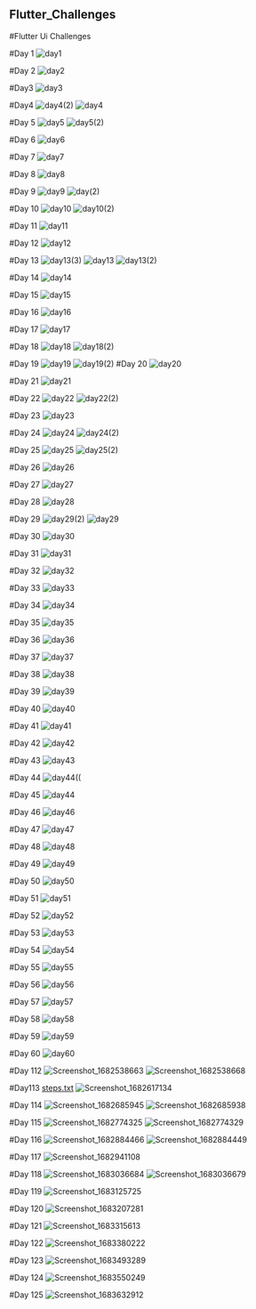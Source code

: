 ## Flutter_Challenges

#Flutter Ui Challenges

#Day 1
![day1](https://user-images.githubusercontent.com/66890167/234689115-0aebeb9c-059e-444d-8274-17a211624801.png)

#Day 2
![day2](https://user-images.githubusercontent.com/66890167/234691154-9c05941d-b6a9-4ef9-b95d-154d17f7673d.png)

#Day3
![day3](https://user-images.githubusercontent.com/66890167/234927824-a96a4f68-bb2b-4c8d-88c5-bcf1d7cd01a3.png)

#Day4
![day4(2)](https://user-images.githubusercontent.com/66890167/234927806-66bbf071-5c01-4471-9c8a-7a0b52aa235c.png)
![day4](https://user-images.githubusercontent.com/66890167/234927813-78cb4c9c-182a-47fa-aaba-d9824c694da0.png)

#Day 5
![day5](https://user-images.githubusercontent.com/66890167/234927871-0ebb501f-a99a-4510-b94b-bd2b248b1b77.png)
![day5(2)](https://user-images.githubusercontent.com/66890167/234927887-41dfca69-8084-4360-a8dc-0902bb3e97ad.png)

#Day 6
![day6](https://user-images.githubusercontent.com/66890167/235249828-02f9a149-4064-4bee-8772-e9e0f767bbba.png)

#Day 7
![day7](https://user-images.githubusercontent.com/66890167/235249849-e21c01f8-c727-4e90-87da-c8a07072980b.png)

#Day 8
![day8](https://user-images.githubusercontent.com/66890167/235249872-463619f7-4037-469a-9eeb-237cfa591ce4.png)

#Day 9
![day9](https://user-images.githubusercontent.com/66890167/235253583-1e3a8a2f-df44-4ccc-a9aa-ff4c279ba2b3.png)
![day(2)](https://user-images.githubusercontent.com/66890167/235253594-420af9e9-a705-4330-9de8-d28e8895671e.png)

#Day 10
![day10](https://user-images.githubusercontent.com/66890167/235253649-db1940c3-0cd7-4b52-b129-e36e2241739e.png)
![day10(2)](https://user-images.githubusercontent.com/66890167/235253659-89cd8240-e20f-4068-9b38-bb2db181510d.png)

#Day 11
![day11](https://user-images.githubusercontent.com/66890167/235321545-c6e82ce3-3d9c-477e-9070-e1f3d1c4eb90.png)

#Day 12
![day12](https://user-images.githubusercontent.com/66890167/235321549-265449a5-6fad-4119-b33b-886bf503dfcb.png)

#Day 13
![day13(3)](https://user-images.githubusercontent.com/66890167/235327393-54dc1bf2-8a6c-4303-aa04-d63ee3eda92f.png)
![day13](https://user-images.githubusercontent.com/66890167/235327396-2f70bb90-6b2e-42b2-bec2-15a3cdece19a.png)
![day13(2)](https://user-images.githubusercontent.com/66890167/235327398-871e4aab-5202-43f8-aa5f-c5176caaa1b8.png)

#Day 14
![day14](https://user-images.githubusercontent.com/66890167/235373681-84dfa898-91e9-437f-b3d2-4de007115608.png)

#Day 15
![day15](https://user-images.githubusercontent.com/66890167/235393154-225dd9d9-1a68-4ca4-969c-535970b63919.png)

#Day 16
![day16](https://user-images.githubusercontent.com/66890167/235393163-a7aab06f-a29c-4c45-966f-1ace1a67879b.png)

#Day 17
![day17](https://user-images.githubusercontent.com/66890167/235393189-421d5cd1-6169-45d5-868f-c7a47894c5fa.png)

#Day 18
![day18](https://user-images.githubusercontent.com/66890167/235393204-6b0335cf-2ba7-4731-8709-fde73c6c8dc0.png)
![day18(2)](https://user-images.githubusercontent.com/66890167/235393209-3502383d-f035-4dfe-bcba-7ea839694110.png)

#Day 19
![day19](https://user-images.githubusercontent.com/66890167/235393260-f27c6e94-5c26-42a9-a695-71d8b0931a8f.png)
![day19(2)](https://user-images.githubusercontent.com/66890167/235393265-6a2b9767-fca6-4df5-b44e-e386eaea5a94.png)
#Day 20
![day20](https://user-images.githubusercontent.com/66890167/235393281-663c05df-72c4-46fc-a720-3c0063467f7b.png)

#Day 21
![day21](https://user-images.githubusercontent.com/66890167/235557109-3ebd7df6-54da-45ba-a62c-a068c25bc284.png)

#Day 22
![day22](https://user-images.githubusercontent.com/66890167/235557139-727c7724-ebde-4dc2-9c05-453e44d88ed0.png)
![day22(2)](https://user-images.githubusercontent.com/66890167/235557148-e5b1ee96-e307-4ce9-a0ef-dee69d0cb7a5.png)

#Day 23
 ![day23](https://user-images.githubusercontent.com/66890167/235557192-6e000d22-6a44-4638-9dbd-2ae0b14b1350.png)

#Day 24
![day24](https://user-images.githubusercontent.com/66890167/235557233-bd407a5b-c3ab-4c23-bc98-60a5eb580ad9.png)
![day24(2)](https://user-images.githubusercontent.com/66890167/235557237-086e66af-f2c6-4a1d-8cc9-fc34b2f32852.png)

#Day 25
![day25](https://user-images.githubusercontent.com/66890167/235557261-e0907b94-e3db-4796-a673-a9ac89f4440c.png)
![day25(2)](https://user-images.githubusercontent.com/66890167/235557269-8f44c62b-8498-462d-9b4f-ee49616fac03.png)

#Day 26
![day26](https://user-images.githubusercontent.com/66890167/235559518-da5aaad2-86c7-4883-8fa3-c7f155168a73.png)

#Day 27
![day27](https://user-images.githubusercontent.com/66890167/235559537-30c401ac-9937-4e01-aa17-6104adee97cb.png)

#Day 28
![day28](https://user-images.githubusercontent.com/66890167/235559548-2cdf12f7-fc01-47cd-8305-6cb879f8c364.png)

#Day 29
![day29(2)](https://user-images.githubusercontent.com/66890167/235559574-a9d7a02b-6b19-4289-a41d-5a9e46732c14.png)
![day29](https://user-images.githubusercontent.com/66890167/235559581-4a2b6957-fb89-4888-b3b5-2425032eff81.png)

#Day 30
![day30](https://user-images.githubusercontent.com/66890167/235559597-f4255787-a469-4185-8b28-addacfd476ea.png)

#Day 31
![day31](https://user-images.githubusercontent.com/66890167/236005444-060dd6ca-5a66-419b-ba6c-633a9f86d7e2.png)

#Day 32
![day32](https://user-images.githubusercontent.com/66890167/236005473-8d67e987-988c-446c-9f92-bf28bbc47de9.png)

#Day 33
![day33](https://user-images.githubusercontent.com/66890167/236005504-9cc9fb42-93d8-4ab8-8923-15b18711357c.png)

#Day 34
![day34](https://user-images.githubusercontent.com/66890167/236005532-b6ed7a0f-5c74-4b10-84a7-370ddae96538.png)

#Day 35
![day35](https://user-images.githubusercontent.com/66890167/236005555-dff48a92-87c6-46df-97b5-6d13e14f4f11.png)

#Day 36 
![day36](https://user-images.githubusercontent.com/66890167/236007300-fbfe8cac-1834-41cd-ac3d-fc6e90a7c353.png)

#Day 37
![day37](https://user-images.githubusercontent.com/66890167/236058673-e0c574e8-9025-40b1-984d-6bfd25dc9e34.png)

#Day 38
![day38](https://user-images.githubusercontent.com/66890167/236058692-4bc393ea-43f3-444f-8e50-5b7c93936ae4.png)

#Day 39
![day39](https://user-images.githubusercontent.com/66890167/236058910-f976aee7-ab65-494e-8b5e-9d66fcc8cc1c.png)

#Day 40
![day40](https://user-images.githubusercontent.com/66890167/236059550-c37966cf-617b-41aa-8b95-b263722d77a5.png)

#Day 41
![day41](https://user-images.githubusercontent.com/66890167/236361809-9c0ee4e0-a9f5-43d6-a7fc-310f44a311a1.png)

#Day 42
![day42](https://user-images.githubusercontent.com/66890167/236361819-a933ec82-a831-435e-8867-f5590d3f1983.png)

#Day 43
![day43](https://user-images.githubusercontent.com/66890167/236361824-8cd62fd8-20b2-4c03-a169-703857fcef76.png)

#Day 44
![day44((](https://user-images.githubusercontent.com/66890167/236361839-4a57505a-2344-4473-b194-69d81d5dc2a1.png)

#Day 45
![day44](https://user-images.githubusercontent.com/66890167/236361854-c08b85da-6156-4fc0-9f68-86aafcc40dc7.png)

#Day 46
![day46](https://user-images.githubusercontent.com/66890167/236631238-93a9c04a-d5be-4960-958b-984c61b81ab8.png)

#Day 47
![day47](https://user-images.githubusercontent.com/66890167/236631246-5f538d96-712c-4c72-9928-f3d2bd655e96.png)

#Day 48
![day48](https://user-images.githubusercontent.com/66890167/236631253-d72e1fd8-197a-4e09-a5a8-013f1719078f.png)

#Day 49
![day49](https://user-images.githubusercontent.com/66890167/236631260-c65c2af5-8170-46f6-88f6-a660d241bb7e.png)

#Day 50
![day50](https://user-images.githubusercontent.com/66890167/236631263-cfee02b8-3a47-4225-a5a9-82bc666d7434.png)

#Day 51
![day51](https://user-images.githubusercontent.com/66890167/236703895-aaf1b217-3da9-4613-9b79-202e5f8bfae9.png)

#Day 52
![day52](https://user-images.githubusercontent.com/66890167/236703914-e828a6c4-7108-4d87-819a-3de3e08bf31c.png)

#Day 53
![day53](https://user-images.githubusercontent.com/66890167/236703919-1c1a19e9-8a73-4d87-ab84-38e0aec8bc96.png)

#Day 54
![day54](https://user-images.githubusercontent.com/66890167/236703922-e07a3897-6bcf-48e9-aa3d-466945749ce1.png)

#Day 55
![day55](https://user-images.githubusercontent.com/66890167/236703926-3dc5b335-473c-4fcf-bdb7-2639b38ebc4c.png)

#Day 56
![day56](https://user-images.githubusercontent.com/66890167/236943758-67829513-0747-4b4b-ba33-7b7645bf6ee0.png)

#Day 57
![day57](https://user-images.githubusercontent.com/66890167/236943865-20b92cf6-8972-4aeb-a92c-a6ec396d0166.png)

#Day 58
![day58](https://user-images.githubusercontent.com/66890167/236943917-631efd5d-9108-4e7b-b709-d8382d969aea.png)

#Day 59
![day59](https://user-images.githubusercontent.com/66890167/236943982-1a7cf1f1-0715-4a21-9edf-2241f16a1d6f.png)

#Day 60
![day60](https://user-images.githubusercontent.com/66890167/236944069-2e12ea3a-fdb3-471d-8645-0cd8ad032ffa.png)

#Day 112
![Screenshot_1682538663](https://user-images.githubusercontent.com/66890167/234687675-75c9455b-2ebb-4c3d-b669-49f50e03ab55.png)
![Screenshot_1682538668](https://user-images.githubusercontent.com/66890167/234687702-2a371bb2-faf4-476d-ae86-710edc54b370.png)

#Day113
[steps.txt](https://github.com/Tosin2289/Flutter_uis_Challenge/files/11346483/steps.txt)
![Screenshot_1682617134](https://user-images.githubusercontent.com/66890167/234945885-b6e77195-2649-40f1-9416-8c99f2c67389.png)

#Day 114
![Screenshot_1682685945](https://user-images.githubusercontent.com/66890167/235242182-4200b670-3cb5-42f0-841a-f93638470a23.png)
![Screenshot_1682685938](https://user-images.githubusercontent.com/66890167/235242142-1f571899-01b6-4b16-9d22-2a99ad28a20b.png)

#Day 115
![Screenshot_1682774325](https://user-images.githubusercontent.com/66890167/235305735-71c6a14a-5224-4d45-8f48-702385acd7c1.png)
![Screenshot_1682774329](https://user-images.githubusercontent.com/66890167/235305730-2a7f442c-27fd-4c4a-855e-2cbfa9d63ec4.png)

#Day 116
![Screenshot_1682884466](https://user-images.githubusercontent.com/66890167/235373660-e41e4019-1ee1-4136-95d6-bc663904fb9d.png)
![Screenshot_1682884449](https://user-images.githubusercontent.com/66890167/235373658-c3f2a774-f8bd-46b3-8594-09e05f3b1736.png)

#Day 117
![Screenshot_1682941108](https://user-images.githubusercontent.com/66890167/235447093-17efed6c-5b72-4dfc-b5ef-98b39c207b2c.png)

#Day 118
![Screenshot_1683036684](https://user-images.githubusercontent.com/66890167/235692837-5461c233-61ca-4fa8-813e-5b8ed418e91d.png)
![Screenshot_1683036679](https://user-images.githubusercontent.com/66890167/235693109-89bcec05-aace-45d4-a5d4-65477c29ff62.png)

#Day 119
![Screenshot_1683125725](https://user-images.githubusercontent.com/66890167/235955392-1bef9f42-b5d0-4aab-bd9d-c7c879e9708f.png)

#Day 120
![Screenshot_1683207281](https://user-images.githubusercontent.com/66890167/236221428-77b49989-97ff-465c-b04f-ced946859b6b.png)

#Day 121
![Screenshot_1683315613](https://user-images.githubusercontent.com/66890167/236554463-b82ea97d-b95e-4f30-903d-b05452cac24a.png)

#Day  122
![Screenshot_1683380222](https://user-images.githubusercontent.com/66890167/236627641-795f5e64-04ee-4497-ae51-26d68f1f4c5c.png)

#Day 123
![Screenshot_1683493289](https://user-images.githubusercontent.com/66890167/236702430-f90c6a34-b7c1-45b7-9cbe-87534c8cd18e.png)

#Day 124
![Screenshot_1683550249](https://user-images.githubusercontent.com/66890167/236829215-93bdb9ef-5ed0-4bd3-9860-20e566f4408c.png)

#Day 125
![Screenshot_1683632912](https://github.com/Tosin2289/Flutter_uis_Challenge/assets/66890167/15b0c0fb-9e22-4502-8729-d976da9582d8)

